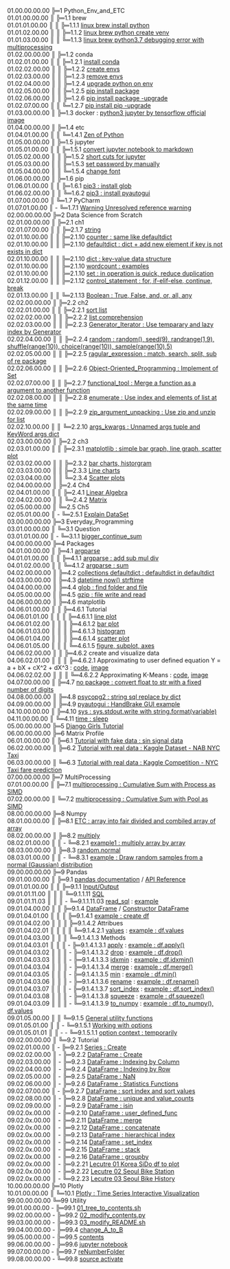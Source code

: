 01.00.00.00.00 ╠═1 Python_Env_and_ETC  
01.01.00.00.00 ║ ╠═1.1 brew  
01.01.01.00.00 ║ ║ ╠═1.1.1 [linux brew install python](01_Python_Env_and_ETC/01_brew/01_linux_brew_install_python.md)  
01.01.02.00.00 ║ ║ ╠═1.1.2 [linux brew python create venv](01_Python_Env_and_ETC/01_brew/02_linux_brew_python_create_env.md)  
01.01.03.00.00 ║ ║ ╚═1.1.3 [linux brew python3.7 debugging error with multiprocessing](01_Python_Env_and_ETC/01_brew/03_brew_python3.7_multiprocessing_error.md)  
01.02.00.00.00 ║ ╠═1.2 conda  
01.02.01.00.00 ║ ║ ╠═1.2.1 [install conda](01_Python_Env_and_ETC/02_conda/01_Install_anaconda.md)  
01.02.02.00.00 ║ ║ ╠═1.2.2 [create envs](01_Python_Env_and_ETC/02_conda/02_conda_create_envs.md)  
01.02.03.00.00 ║ ║ ╠═1.2.3 [remove envs](01_Python_Env_and_ETC/02_conda/03_conda_remove_envs.md)  
01.02.04.00.00 ║ ║ ╠═1.2.4 [upgrade python on env](01_Python_Env_and_ETC/02_conda/04_coda_env_upgrade_python.md)  
01.02.05.00.00 ║ ║ ╠═1.2.5 [pip install package](01_Python_Env_and_ETC/02_conda/05_pip_install_package.md)  
01.02.06.00.00 ║ ║ ╠═1.2.6 [pip install package -upgrade](01_Python_Env_and_ETC/02_conda/06_pip_install_package_upgrade.md)  
01.02.07.00.00 ║ ║ ╚═1.2.7 [pip install pip -upgrade](01_Python_Env_and_ETC/02_conda/07_pip_upgrade.md)  
01.03.00.00.00 ║ ╠═1.3 docker : [python3 jupyter by tensorflow official image](01_Python_Env_and_ETC/03_docker/tensorflow_image.md)  
01.04.00.00.00 ║ ╠═1.4 etc  
01.04.01.00.00 ║ ║ ╚═1.4.1 [Zen of Python](01_Python_Env_and_ETC/04_etc/02_Zen_of_Python_English_Korean.md)  
01.05.00.00.00 ║ ╠═1.5 jupyter  
01.05.01.00.00 ║ ║ ╠═1.5.1 [convert jupyter notebook to markdown](01_Python_Env_and_ETC/05_jupyter/01_convert_jupyter_notebook_to_markdown.md)  
01.05.02.00.00 ║ ║ ╠═1.5.2 [short cuts for jupyter](01_Python_Env_and_ETC/05_jupyter/02_Jupyter_notebook_shortcuts.md)  
01.05.03.00.00 ║ ║ ╠═1.5.3 [set password by manually](01_Python_Env_and_ETC/05_jupyter/03_jupyter_notebook_passwd.md)  
01.05.04.00.00 ║ ║ ╚═1.5.4 [change font](01_Python_Env_and_ETC/05_jupyter/04_change_font.md)  
01.06.00.00.00 ║ ╠═1.6 pip  
01.06.01.00.00 ║ ║ ╠═1.6.1 [pip3 : install glob](01_Python_Env_and_ETC/06_pip/01_pip3_install_glob3.md)  
01.06.02.00.00 ║ ║ ╚═1.6.2 [pip3 : install pyautogui](01_Python_Env_and_ETC/06_pip/02_pip3_install_pyautogui_python3_xlib.md)  
01.07.00.00.00 ║ ╚═1.7 PyCharm  
01.07.01.00.00 ║ - ╚═1.7.1 [Warning Unresolved reference warning](01_Python_Env_and_ETC/07_PyCharm/01_unresolved_reference_warning.md)  
02.00.00.00.00 ╠═2 Data Science from Scratch  
02.01.00.00.00 ║ ╠═2.1 ch1  
02.01.07.00.00 ║ ║ ╠═2.1.7 [string](02_Data_Science_from_Scratch/02_Ch/02.01.07_string.md)  
02.01.10.00.00 ║ ║ ╠═2.1.10 [counter : same like defaultdict](02_Data_Science_from_Scratch/02_Ch/02.01.10_Counter.md)  
02.01.10.00.00 ║ ║ ╠═2.1.10 [defaultdict : dict + add new element if key is not exists in dict](02_Data_Science_from_Scratch/02_Ch/02.01.10_defaultdict.md)  
02.01.10.00.00 ║ ║ ╠═2.1.10 [dict : key-value data structure](02_Data_Science_from_Scratch/02_Ch/02.01.10_dict.md)  
02.01.10.00.00 ║ ║ ╠═2.1.10 [wordcount : examples](02_Data_Science_from_Scratch/02_Ch/02.01.10_wordcount_examples.md)  
02.01.10.00.00 ║ ║ ╠═2.1.10 [set : in operation is quick, reduce duplication](02_Data_Science_from_Scratch/02_Ch/02.01.11_set.md)  
02.01.12.00.00 ║ ║ ╠═2.1.12 [control_statement : for, if-elif-else, continue, break](02_Data_Science_from_Scratch/02_Ch/02.01.12_control_statement.md)  
02.01.13.00.00 ║ ║ ╚═2.1.13 [Boolean : True, False, and, or, all, any](02_Data_Science_from_Scratch/02_Ch/02.01.13_Boolean.md)  
02.02.00.00.00 ║ ╠═2.2 ch2  
02.02.01.00.00 ║ ║ ╠═2.2.1 [sort list](02_Data_Science_from_Scratch/02_Ch/02.02.01_sort.md)  
02.02.02.00.00 ║ ║ ╠═2.2.2 [list comprehension](02_Data_Science_from_Scratch/02_Ch/02.02.02_list_comprehension.md)  
02.02.03.00.00 ║ ║ ╠═2.2.3 [Generator_Iterator : Use temparary and lazy index by Generator](02_Data_Science_from_Scratch/02_Ch/02.02.03_Generator_Iterator.md)  
02.02.04.00.00 ║ ║ ╠═2.2.4 [random : random(), seed(9), randrange(1,9), shuffle(range(10)), choice(range(10)), sample(range(10),5)](02_Data_Science_from_Scratch/02_Ch/02.02.04_random_numbers.md)  
02.02.05.00.00 ║ ║ ╠═2.2.5 [ragular_expression : match, search, split, sub of re package](02_Data_Science_from_Scratch/02_Ch/02.02.05_regular_expression.md)  
02.02.06.00.00 ║ ║ ╠═2.2.6 [Object-Oriented_Programming : Implement of Set](02_Data_Science_from_Scratch/02_Ch/02.02.06_object-oriented_programming.md)  
02.02.07.00.00 ║ ║ ╠═2.2.7 [functional_tool : Merge a function as a argument to another function](02_Data_Science_from_Scratch/02_Ch/02.02.07_functional_tool.md)  
02.02.08.00.00 ║ ║ ╠═2.2.8 [enumerate : Use index and elements of list at the same time](02_Data_Science_from_Scratch/02_Ch/02.02.08_enumerate.md)  
02.02.09.00.00 ║ ║ ╠═2.2.9 [zip_argument_unpacking : Use zip and unzip for list](02_Data_Science_from_Scratch/02_Ch/02.02.09_zip_argument_unpacking.ipynb)  
02.02.10.00.00 ║ ║ ╚═2.2.10 [args_kwargs : Unnamed args tuple and KeyWord args dict](02_Data_Science_from_Scratch/02_Ch/02.02.10_args_kwargs.ipynb)  
02.03.00.00.00 ║ ╠═2.2 ch3  
02.03.01.00.00 ║ ║ ╠═2.3.1 [matplotlib : simple bar graph, line graph, scatter plot](02_Data_Science_from_Scratch/03_Ch/03.01_matplotlib.ipynb)  
02.03.02.00.00 ║ ║ ╠═2.3.2 [bar charts, historgram](02_Data_Science_from_Scratch/03_Ch/03.02_bar_charts.ipynb)  
02.03.03.00.00 ║ ║ ╠═2.3.3 [Line charts](02_Data_Science_from_Scratch/03_Ch/03.03_line_charts.ipynb)  
02.03.04.00.00 ║ ║ ╚═2.3.4 [Scatter plots](02_Data_Science_from_Scratch/03_Ch/03.04_scatter_plots.ipynb)  
02.04.00.00.00 ║ ╠═2.4 Ch4  
02.04.01.00.00 ║ ║ ╠═2.4.1 [Linear Algebra](02_Data_Science_from_Scratch/04_Ch/04.01_Linear_Algebra.ipynb)  
02.04.02.00.00 ║ ║ ╚═2.4.2 [Matrix](02_Data_Science_from_Scratch/04_Ch/04.02_Matrix.ipynb)  
02.05.00.00.00 ║ ╚═2.5 Ch5  
02.05.01.00.00 ║ - ╚═2.5.1 [Explain DataSet](02_Data_Science_from_Scratch/05_Ch/05.01_Explain_DataSet.ipynb)  
03.00.00.00.00 ╠═3 Everyday_Programming  
03.01.00.00.00 ║ ╚═3.1 Question  
03.01.01.00.00 ║ - ╚═3.1.1 [bigger_continue_sum](03_Everyday_Programming/01_Q/bigger_continue_sum.py)  
04.00.00.00.00 ╠═4 Packages  
04.01.00.00.00 ║ ╠═4.1 [argparse](https://docs.python.org/ko/3/howto/argparse.html)  
04.01.01.00.00 ║ ║ ╠═4.1.1 [argparse : add sub mul div](04_packages/01_argparse/calculation.py)  
04.01.02.00.00 ║ ║ ╚═4.1.2 [argparse : sum](04_packages/01_argparse/sum.py)  
04.02.00.00.00 ║ ╠═4.2 [collections defaultdict : defaultdict in defaultdict](04_packages/02_collections/01_defaultdict/01_dictionary_in_dictionary.py)  
04.03.00.00.00 ║ ╠═4.3 [datetime now() strftime](04_packages/03_datetime/01_datetime_now_strftime.py)  
04.04.00.00.00 ║ ╠═4.4 [glob : find folder and file](04_packages/04_glob/01_find_folder_and_file_by_glob.ipynb)  
04.05.00.00.00 ║ ╠═4.5 [gzip : file write and read](04_packages/05_gzip/01_gzip_write_read.py)  
04.06.00.00.00 ║ ╠═4.6 matplotlib  
04.06.01.00.00 ║ ║ ╠═4.6.1 Tutorial  
04.06.01.01.00 ║ ║ ║ ╠═4.6.1.1 [line plot](04_packages/06_matplotlib/01_Tutorial/01_line_plot.ipynb)  
04.06.01.02.00 ║ ║ ║ ╠═4.6.1.2 [bar plot](04_packages/06_matplotlib/01_Tutorial/02_bar_plot.ipynb)  
04.06.01.03.00 ║ ║ ║ ╠═4.6.1.3 [histogram](04_packages/06_matplotlib/01_Tutorial/03_histogram.ipynb)  
04.06.01.04.00 ║ ║ ║ ╠═4.6.1.4 [scatter plot](04_packages/06_matplotlib/01_Tutorial/04_scatter_plot.ipynb)  
04.06.01.05.00 ║ ║ ║ ╚═4.6.1.5 [figure, subplot, axes](04_packages/06_matplotlib/01_Tutorial/05_figure_subplot_axes_with_matplotlib_and_seaborn.ipynb)  
04.06.02.00.00 ║ ║ ╠═4.6.2 create and visualize data  
04.06.02.01.00 ║ ║ ║ ╠═4.6.2.1 Approximating to user defined equation Y = a + bX + cX^2 + dX^3 : [code](04_packages/06_matplotlib/02_create_and_visualize_data/01_approximating_to_user_defined_equation.py), [image](04_packages/06_matplotlib/02_create_and_visualize_data/02_user_defined_equation_scatter_plot.png)  
04.06.02.02.00 ║ ║ ║ ╚═4.6.2.2 Approximating K-Means : [code](04_packages/06_matplotlib/02_create_and_visualize_data/01_approximating_to_kmeans.py), [image](04_packages/06_matplotlib/02_create_and_visualize_data/02_kmean_scatter_plot.png)  
04.07.00.00.00 ║ ╠═4.7 [no package : convert float to str with a fixed number of digits](04_packages/07_no_package/01_float_to_str_with_a_fixed_number_of_digits.ipynb)  
04.08.00.00.00 ║ ╠═4.8 [psycopg2 : string sql replace by dict](04_packages/09_psycopg2/01_replace_string_with_dictionary.py)  
04.09.00.00.00 ║ ╠═4.9 [pyautogui : HandBrake GUI example](04_packages/10_pyautogui/01_HandBrake_GUI_example.py)  
04.10.00.00.00 ║ ╠═4.10 [sys : sys.stdout.write with string.format(variable)](04_packages/11_sys/01_sys_stdout_write_with_string_format.py)  
04.11.00.00.00 ║ ╚═4.11 [time : sleep](04_packages/12_time/01_sleep.md)  
05.00.00.00.00 ╠═5 [Django Girls Tutorial](05_Django/01_Django_Girls_Tutorial/memo.md)  
06.00.00.00.00 ╠═6 Matrix Profile  
06.01.00.00.00 ║ ╠═6.1 [Tutorial with fake data : sin signal data](06_MatrixProfile/02_matrixprofile-ts/01_Matrix_Profile_Tutorial.ipynb)  
06.02.00.00.00 ║ ╠═6.2 [Tutorial with real data : Kaggle Dataset - NAB NYC Taxi](06_MatrixProfile/02_matrixprofile-ts/02_Matrix_Profile_NYC_Taxi.ipynb)  
06.03.00.00.00 ║ ╚═6.3 [Tutorial with real data : Kaggle Competition - NYC Taxi fare prediction](06_MatrixProfile/02_matrixprofile-ts/03_Exploration_NYC_Taxi.ipynb)  
07.00.00.00.00 ╠═7 MultiProcessing  
07.01.00.00.00 ║ ╠═7.1 [multiprocessing : Cumulative Sum with Process as SIMD](07_MultiProcessing/01_cumsum_SIMD_multiprocessing_Process.ipynb)  
07.02.00.00.00 ║ ╚═7.2 [multiprocessing : Cumulative Sum with Pool as SIMD](07_MultiProcessing/02_cumsum_SIMD_multiprocessing_Pool.ipynb)  
08.00.00.00.00 ╠═8 Numpy  
08.01.00.00.00 ║ ╠═8.1 [ETC : array into fair divided and combiled array of array](08_Numpy/01_ETC/01_array_to_fair_divided_matrix.ipynb)  
08.02.00.00.00 ║ ╠═8.2 [multiply](https://docs.scipy.org/doc/numpy/reference/generated/numpy.multiply.html)  
08.02.01.00.00 ║ ║ - ╚═8.2.1 [example1 : multiply array by array](08_Numpy/02_multiply/01_multiply_array_by_array.ipynb)  
08.03.00.00.00 ║ ╠═8.3 [random.normal](https://docs.scipy.org/doc/numpy-1.18.1/reference/generated/numpy.random.normal.html#numpy.random.normal)  
08.03.01.00.00 ║ ║ - ╚═8.3.1 [example : Draw random samples from a normal (Gaussian) distribution](08_Numpy/03_random/01_np.random.normal.ipynb)  
09.00.00.00.00 ╠═9 Pandas  
09.01.00.00.00 ║ ╠═9.1 [pandas documentation](https://pandas.pydata.org/pandas-docs/stable/index.html) / [API Reference](https://pandas.pydata.org/pandas-docs/stable/reference/index.html)  
09.01.01.00.00 ║ ║ ╠═9.1.1 [Input/Output](https://pandas.pydata.org/pandas-docs/stable/reference/io.html#)  
09.01.01.11.00 ║ ║ ║ ╚═9.1.1.11 [SQL](https://pandas.pydata.org/pandas-docs/stable/reference/io.html#sql)  
09.01.01.11.03 ║ ║ ║ - ╚═9.1.1.11.03 [read_sql](https://pandas.pydata.org/pandas-docs/stable/reference/api/pandas.read_sql.html#pandas.read_sql) : [example](09_Pandas/01_documentation_API_Reference/01_Input_Output/11_SQL/03_read_sql.md)  
09.01.04.00.00 ║ ║ ╠═9.1.4 [DataFrame](https://pandas.pydata.org/pandas-docs/stable/reference/frame.html) / [Constructor DataFrame](https://pandas.pydata.org/pandas-docs/stable/reference/api/pandas.DataFrame.html#pandas.DataFrame)  
09.01.04.01.00 ║ ║ ║ ╠═9.1.4.1 [example : create df](09_Pandas/01_documentation_API_Reference/04_DataFrame/01_Constructor_DataFrame/01_DataFrame.md)  
09.01.04.02.00 ║ ║ ║ ╠═9.1.4.2 Attribues  
09.01.04.02.01 ║ ║ ║ ║ ╚═9.1.4.2.1 [values](https://pandas.pydata.org/pandas-docs/stable/reference/api/pandas.DataFrame.values.html#pandas.DataFrame.values) : [example : df.values](09_Pandas/01_documentation_API_Reference/04_DataFrame/01_Constructor_DataFrame/02_Attributes/01_values/01_df_values.md)  
09.01.04.03.00 ║ ║ ║ ╚═9.1.4.1.3 Methods  
09.01.04.03.01 ║ ║ ║ - ╠═9.1.4.1.3.1 [apply](https://pandas.pydata.org/pandas-docs/stable/reference/api/pandas.DataFrame.apply.html#pandas.DataFrame.apply) : [example : df.apply()](09_Pandas/01_documentation_API_Reference/04_DataFrame/01_Constructor_DataFrame/03_Methods/001_apply/01_df.apply.ipynb)  
09.01.04.03.02 ║ ║ ║ - ╠═9.1.4.1.3.2 [drop](https://pandas.pydata.org/pandas-docs/stable/reference/api/pandas.DataFrame.drop.html#pandas.DataFrame.drop) : [example : df.drop()](09_Pandas/01_documentation_API_Reference/04_DataFrame/01_Constructor_DataFrame/03_Methods/045_drop/01_df_drop_columns.ipynb)  
09.01.04.03.03 ║ ║ ║ - ╠═9.1.4.1.3.3 [idxmin](https://pandas.pydata.org/pandas-docs/stable/reference/api/pandas.DataFrame.idxmin.html#pandas.DataFrame.idxmin) : [example : df.idxmin()](09_Pandas/01_documentation_API_Reference/04_DataFrame/01_Constructor_DataFrame/03_Methods/076_idxmin/01_df.idxmin.ipynb)  
09.01.04.03.04 ║ ║ ║ - ╠═9.1.4.1.3.4 [merge](https://pandas.pydata.org/pandas-docs/stable/reference/api/pandas.DataFrame.merge.html#pandas.DataFrame.merge) : [example : df.merge()](09_Pandas/01_documentation_API_Reference/04_DataFrame/01_Constructor_DataFrame/03_Methods/104_merge/01_df.merge.ipynb)  
09.01.04.03.05 ║ ║ ║ - ╠═9.1.4.1.3.5 [min](https://pandas.pydata.org/pandas-docs/stable/reference/api/pandas.DataFrame.min.html#pandas.DataFrame.min) : [example : df.min()](09_Pandas/01_documentation_API_Reference/04_DataFrame/01_Constructor_DataFrame/03_Methods/105_min/01_df.min.ipynb)  
09.01.04.03.06 ║ ║ ║ - ╠═9.1.4.1.3.6 [rename](https://pandas.pydata.org/pandas-docs/stable/reference/api/pandas.DataFrame.rename.html#pandas.DataFrame.rename) : [example : df.rename()](09_Pandas/01_documentation_API_Reference/04_DataFrame/01_Constructor_DataFrame/03_Methods/133_rename/01_df_rename_columns.ipynb)  
09.01.04.03.07 ║ ║ ║ - ╠═9.1.4.1.3.7 [sort_index](https://pandas.pydata.org/pandas-docs/stable/reference/api/pandas.DataFrame.sort_index.html#pandas.DataFrame.sort_index) : [example : df.sort_index()](09_Pandas/01_documentation_API_Reference/04_DataFrame/01_Constructor_DataFrame/03_Methods/158_sort_idx/01_df.sort_index.ipynb)  
09.01.04.03.08 ║ ║ ║ - ╠═9.1.4.1.3.8 [squeeze](https://pandas.pydata.org/pandas-docs/stable/reference/api/pandas.DataFrame.squeeze.html#pandas.DataFrame.squeeze) : [example : df.squeeze()](09_Pandas/01_documentation_API_Reference/04_DataFrame/01_Constructor_DataFrame/03_Methods/159_squeeze/01_df.squeeze.ipynb)  
09.01.04.03.09 ║ ║ ║ - ╚═9.1.4.1.3.9 [to_numpy](https://pandas.pydata.org/pandas-docs/stable/reference/api/pandas.DataFrame.to_numpy.html#pandas.DataFrame.to_numpy) : [example : df.to_numpy(), df.values](09_Pandas/01_documentation_API_Reference/04_DataFrame/01_Constructor_DataFrame/03_Methods/181_to_numpy/01_df.to_numpy.ipynb)  
09.01.05.00.00 ║ ║ ╚═9.1.5 [General utility functions](https://pandas.pydata.org/pandas-docs/stable/reference/general_utility_functions.html)  
09.01.05.01.00 ║ ║ - ╚═9.1.5.1 [Working with options](https://pandas.pydata.org/pandas-docs/stable/reference/general_utility_functions.html#working-with-options)  
09.01.05.01.01 ║ ║ - - ╚═9.1.5.1.1 [option context : temporarily](09_Pandas/01_documentation_API_Reference/15_General_utility_functions/01_Working_with_options/05_option_context.md)  
09.02.00.00.00 ║ ╚═9.2 Tutorial  
09.02.01.00.00 ║ - ╠═9.2.1 [Series : Create](09_Pandas/02_Tutorial/01_Series_Create.ipynb)  
09.02.02.00.00 ║ - ╠═9.2.2 [DataFrame : Create](09_Pandas/02_Tutorial/02_DataFrame_Create.ipynb)  
09.02.03.00.00 ║ - ╠═9.2.3 [DataFrame : Indexing by Column](09_Pandas/02_Tutorial/03_DataFrame_Indexing_by_column.ipynb)  
09.02.04.00.00 ║ - ╠═9.2.4 [DataFrame : Indexing by Row](09_Pandas/02_Tutorial/04_DataFrame_Indexing_by_row.ipynb)  
09.02.05.00.00 ║ - ╠═9.2.5 [DataFrame : NaN](09_Pandas/02_Tutorial/05_DataFrame_NaN.ipynb)  
09.02.06.00.00 ║ - ╠═9.2.6 [DataFrame : Statistics Functions](09_Pandas/02_Tutorial/06_DataFrame_statistics_function.ipynb)  
09.02.07.00.00 ║ - ╠═9.2.7 [DataFrame : sort index and sort values](09_Pandas/02_Tutorial/07_DataFrame_sort_index_and_sort_values.ipynb)  
09.02.08.00.00 ║ - ╠═9.2.8 [DataFrame : unique and value_counts](09_Pandas/02_Tutorial/08_unique_value_counts.ipynb)  
09.02.09.00.00 ║ - ╠═9.2.9 [DataFrame : isin](09_Pandas/02_Tutorial/09_isin.ipynb)  
09.02.0x.00.00 ║ - ╠═9.2.10 [DataFrame : user_defined_func](09_Pandas/02_Tutorial/10_user_defined_func.ipynb)  
09.02.0x.00.00 ║ - ╠═9.2.11 [DataFrame : merge](09_Pandas/02_Tutorial/11_df_merge.ipynb)  
09.02.0x.00.00 ║ - ╠═9.2.12 [DataFrame : concatenate](09_Pandas/02_Tutorial/12_df_concatenate.ipynb)  
09.02.0x.00.00 ║ - ╠═9.2.13 [DataFrame : hierarchical index](09_Pandas/02_Tutorial/13_df_hierarchical_index.ipynb)  
09.02.0x.00.00 ║ - ╠═9.2.14 [DataFrame : set_index](09_Pandas/02_Tutorial/14_df_set_index.ipynb)  
09.02.0x.00.00 ║ - ╠═9.2.15 [DataFrame : stack](09_Pandas/02_Tutorial/15_df_stack.ipynb)  
09.02.0x.00.00 ║ - ╠═9.2.16 [DataFrame : groupby](09_Pandas/02_Tutorial/17_series_df_groupby.ipynb)  
09.02.0x.00.00 ║ - ╠═9.2.21 [Lecutre 01 Korea SiDo df to plot](09_Pandas/02_Tutorial/21_df_matplotlib_basic_with_korean_sido.ipynb)  
09.02.0x.00.00 ║ - ╠═9.2.22 [Lecutre 02 Seoul Bike Station](09_Pandas/02_Tutorial/22_seoul_bike_station.ipynb)  
09.02.0x.00.00 ║ - ╚═9.2.23 [Lecutre 03 Seoul Bike History](09_Pandas/02_Tutorial/23_seoul_bike_history.ipynb)  
10.00.00.00.00 ╠═10 Plotly  
10.01.00.00.00 ║ ╚═10.1 [Plotly : Time Series Interactive Visualization](10_Plotly/01_plotly-time-series.ipynb)  
99.00.00.00.00 ╚═99 Utility  
99.01.00.00.00 - ╠═99.1 [01_tree_to_contents.sh](99_Utility/01_tree_to_contents.sh)  
99.02.00.00.00 - ╠═99.2 [02_modify_contents.py](99_Utility/02_modify_contents.py)  
99.03.00.00.00 - ╠═99.3 [03_modify_README.sh](99_Utility/03_modify_number_of_file_on_README.sh)  
99.04.00.00.00 - ╠═99.4 [change_A_to_B](99_Utility/change_A_to_B.txt)  
99.05.00.00.00 - ╠═99.5 [contents](99_Utility/contents.txt)  
99.06.00.00.00 - ╠═99.6 [jupyter notebook](99_Utility/jn_jupyter_notebook.sh)  
99.07.00.00.00 - ╠═99.7 [reNumberFolder](99_Utility/reNumberFolder.sh)  
99.08.00.00.00 - ╚═99.8 [source activate](99_Utility/sa_source_activate.sh)  
